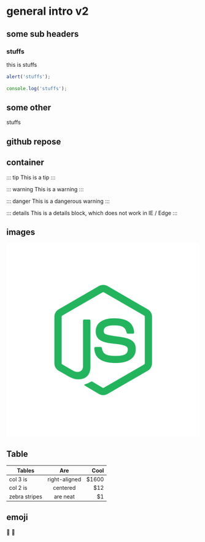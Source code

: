 # general intro v2

## some sub headers
### stuffs
this is stuffs

```js
alert('stuffs');
```

```ts
console.log('stuffs');
```

## some other
stuffs


## github repose
<GithubRepose />




## container

::: tip
This is a tip
:::

::: warning
This is a warning
:::

::: danger
This is a dangerous warning
:::

::: details
This is a details block, which does not work in IE / Edge
:::

## images

![Image from alias](/assets/images/logo.png)


## Table
| Tables        | Are           | Cool  |
| ------------- |:-------------:| -----:|
| col 3 is      | right-aligned | $1600 |
| col 2 is      | centered      |   $12 |
| zebra stripes | are neat      |    $1 |

## emoji

:tada: :100:

